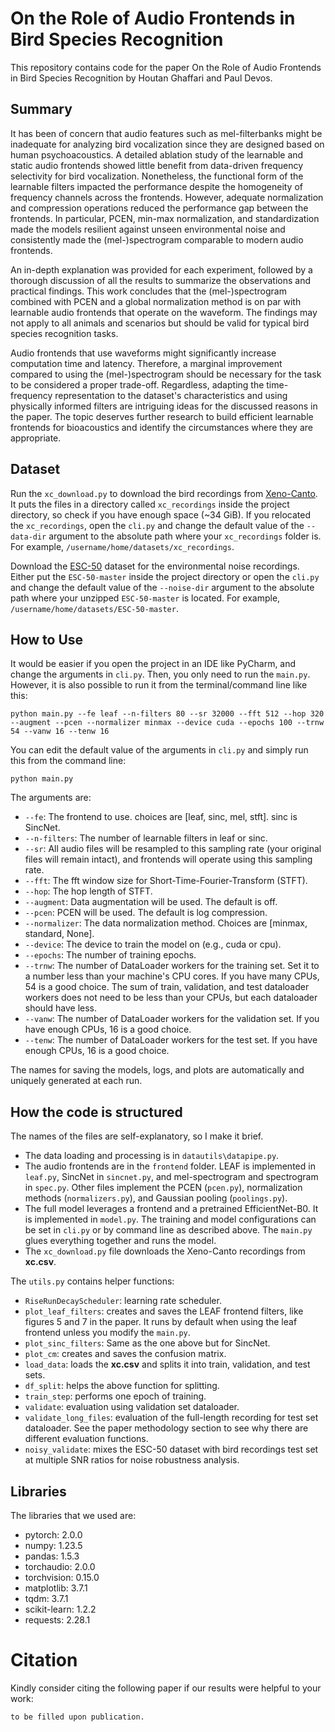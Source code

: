 # On the Role of Audio Frontends in Bird Species Recognition
This repository contains code for the paper On the Role of Audio Frontends in Bird Species Recognition by Houtan Ghaffari and Paul Devos.

## Summary
It has been of concern that audio features such as mel-filterbanks might be inadequate for analyzing bird vocalization since they are designed based on human psychoacoustics. A detailed ablation study of the learnable and static audio frontends showed little benefit from data-driven frequency selectivity for bird vocalization. Nonetheless, the functional form of the learnable filters impacted the performance despite the homogeneity of frequency channels across the frontends. However, adequate normalization and compression operations reduced the performance gap between the frontends. In particular, PCEN, min-max normalization, and standardization made the models resilient against unseen environmental noise and consistently made the (mel-)spectrogram comparable to modern audio frontends.

An in-depth explanation was provided for each experiment, followed by a thorough discussion of all the results to summarize the observations and practical findings. This work concludes that the (mel-)spectrogram combined with PCEN and a global normalization method is on par with learnable audio frontends that operate on the waveform. The findings may not apply to all animals and scenarios but should be valid for typical bird species recognition tasks.

Audio frontends that use waveforms might significantly increase computation time and latency. Therefore, a marginal improvement compared to using the (mel-)spectrogram should be necessary for the task to be considered a proper trade-off. Regardless, adapting the time-frequency representation to the dataset's characteristics and using physically informed filters are intriguing ideas for the discussed reasons in the paper. The topic deserves further research to build efficient learnable frontends for bioacoustics and identify the circumstances where they are appropriate.

## Dataset
Run the `xc_download.py` to download the bird recordings from [Xeno-Canto](https://xeno-canto.org/). It puts the files in a directory called `xc_recordings` inside the project directory, so check if you have enough space (~34 GiB). If you relocated the `xc_recordings`, open the `cli.py` and change the default value of the `--data-dir` argument to the absolute path where your `xc_recordings` folder is. For example, `/username/home/datasets/xc_recordings`. 

Download the [ESC-50](https://github.com/karolpiczak/ESC-50) dataset for the environmental noise recordings. Either put the `ESC-50-master` inside the project directory or open the `cli.py` and change the default value of the `--noise-dir` argument to the absolute path where your unzipped `ESC-50-master` is located. For example, `/username/home/datasets/ESC-50-master`.

## How to Use
It would be easier if you open the project in an IDE like PyCharm, and change the arguments in `cli.py`. Then, you only need to run the `main.py`. However, it is also possible to run it from the terminal/command line like this:
```
python main.py --fe leaf --n-filters 80 --sr 32000 --fft 512 --hop 320 --augment --pcen --normalizer minmax --device cuda --epochs 100 --trnw 54 --vanw 16 --tenw 16
```
You can edit the default value of the arguments in `cli.py` and simply run this from the command line:
```
python main.py
```

The arguments are:
* `--fe`:  The frontend to use. choices are [leaf, sinc, mel, stft]. sinc is SincNet.
* `--n-filters`: The number of learnable filters in leaf or sinc.
* `--sr`: All audio files will be resampled to this sampling rate (your original files will remain intact), and frontends will operate using this sampling rate.
* `--fft`: The fft window size for Short-Time-Fourier-Transform (STFT).
* `--hop`: The hop length of STFT.
* `--augment`: Data augmentation will be used. The default is off.
* `--pcen`: PCEN will be used. The default is log compression.
* `--normalizer`: The data normalization method. Choices are [minmax, standard, None].
* `--device`: The device to train the model on (e.g., cuda or cpu).
* `--epochs`: The number of training epochs.
* `--trnw`: The number of DataLoader workers for the training set. Set it to a number less than your machine's CPU cores. If you have many CPUs, 54 is a good choice. The sum of train, validation, and test dataloader workers does not need to be less than your CPUs, but each dataloader should have less.
* `--vanw`: The number of DataLoader workers for the validation set. If you have enough CPUs, 16 is a good choice.
* `--tenw`: The number of DataLoader workers for the test set. If you have enough CPUs, 16 is a good choice.

The names for saving the models, logs, and plots are automatically and uniquely generated at each run.
## How the code is structured
The names of the files are self-explanatory, so I make it brief.
* The data loading and processing is in `datautils\datapipe.py`.
* The audio frontends are in the `frontend` folder. LEAF is implemented in `leaf.py`, SincNet in `sincnet.py`, and mel-spectrogram and spectrogram in `spec.py`. Other files implement the PCEN (`pcen.py`), normalization methods (`normalizers.py`), and Gaussian pooling (`poolings.py`).
* The full model leverages a frontend and a pretrained EfficientNet-B0. It is implemented in `model.py`. The training and model configurations can be set in `cli.py` or by command line as described above. The `main.py` glues everything together and runs the model.
* The `xc_download.py` file downloads the Xeno-Canto recordings from **xc.csv**. 

The `utils.py` contains helper functions:
* `RiseRunDecayScheduler`: learning rate scheduler.
* `plot_leaf_filters`: creates and saves the LEAF frontend filters, like figures 5 and 7 in the paper. It runs by default when using the leaf frontend unless you modify the `main.py`.
* `plot_sinc_filters`: Same as the one above but for SincNet.
* `plot_cm`: creates and saves the confusion matrix.
* `load_data`: loads the **xc.csv** and splits it into train, validation, and test sets.
* `df_split`: helps the above function for splitting.
* `train_step`: performs one epoch of training.
* `validate`: evaluation using validation set dataloader.
* `validate_long_files`: evaluation of the full-length recording for test set dataloader. See the paper methodology section to see why there are different evaluation functions.
* `noisy_validate`: mixes the ESC-50 dataset with bird recordings test set at multiple SNR ratios for noise robustness analysis.

## Libraries
The libraries that we used are:
* pytorch: 2.0.0
* numpy: 1.23.5
* pandas: 1.5.3
* torchaudio: 2.0.0
* torchvision: 0.15.0
* matplotlib: 3.7.1
* tqdm: 3.7.1
* scikit-learn: 1.2.2
* requests: 2.28.1

# Citation
Kindly consider citing the following paper if our results were helpful to your work:

`to be filled upon publication.`
